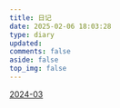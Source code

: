 ```yaml
---
title: 日记
date: 2025-02-06 18:03:28
type: diary
updated:
comments: false
aside: false
top_img: false
---
```

[2024-03](2024.3/index.md)